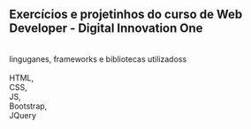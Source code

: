 ## Exercícios e projetinhos do curso de Web Developer - Digital Innovation One<br>
<br>
linguganes, frameworks e bibliotecas utilizadoss<br>
<br>
HTML,<br>
CSS,<br>
JS,<br>
Bootstrap,<br>
JQuery<br>